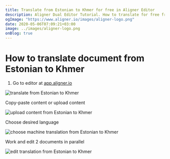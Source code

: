 ```yaml
---
title: Translate from Estonian to Khmer for free in Aligner Editor
description: Aligner Dual Editor Tutorial. How to translate for free from Estonian to Khmer. Aligner is multilingual document management platform. 
ogImage: "https://www.aligner.io/images/aligner-logo.png"
date: 2020-05-06T07:09:21+03:00
image: ../images/aligner-logo.png
onBlog: true
---
```


# How to translate document from Estonian to Khmer

1. Go to editor at [app.aligner.io](https://app.aligner.io "Aligner App web page")

![translate from Estonian to Khmer](../aligner-blank-editor.png "translate from Estonian to Khmer")

Copy-paste content or upload content

![upload content from Estonian to Khmer](../aligner-uploaded-document.png "upload content from Estonian to Khmer")

Choose desired language

![choose machine translation from Estonian to Khmer](../aligner-language-dropdown.png "choose machine translation from Estonian to Khmer")

Work and edit 2 documents in parallel

![edit translation from Estonian to Khmer](../aligner-double-sitded-editor.png "edit translation from Estonian to Khmer")

